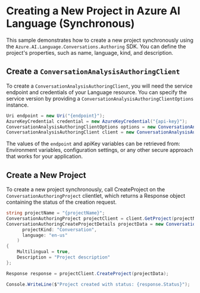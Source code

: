 # Creating a New Project in Azure AI Language (Synchronous)

This sample demonstrates how to create a new project synchronously using the `Azure.AI.Language.Conversations.Authoring` SDK. You can define the project's properties, such as name, language, kind, and description.

## Create a `ConversationAnalysisAuthoringClient`

To create a `ConversationAnalysisAuthoringClient`, you will need the service endpoint and credentials of your Language resource. You can specify the service version by providing a `ConversationAnalysisAuthoringClientOptions` instance.

```C# Snippet:CreateAuthoringClientForSpecificApiVersion
Uri endpoint = new Uri("{endpoint}");
AzureKeyCredential credential = new AzureKeyCredential("{api-key}");
ConversationAnalysisAuthoringClientOptions options = new ConversationAnalysisAuthoringClientOptions(ConversationAnalysisAuthoringClientOptions.ServiceVersion.V2024_11_15_Preview);
ConversationAnalysisAuthoringClient client = new ConversationAnalysisAuthoringClient(endpoint, credential, options);
```

The values of the `endpoint` and apiKey variables can be retrieved from: Environment variables, configuration settings, or any other secure approach that works for your application.

## Create a New Project

To create a new project synchronously, call CreateProject on the `ConversationAuthoringProject` clientlet, which returns a Response object containing the status of the creation request.

```C# Snippet:Sample1_ConversationsAuthoring_CreateProject
string projectName = "{projectName}";
ConversationAuthoringProject projectClient = client.GetProject(projectName);
ConversationAuthoringCreateProjectDetails projectData = new ConversationAuthoringCreateProjectDetails(
      projectKind: "Conversation",
      language: "en-us"
    )
{
    Multilingual = true,
    Description = "Project description"
};

Response response = projectClient.CreateProject(projectData);

Console.WriteLine($"Project created with status: {response.Status}");
```
